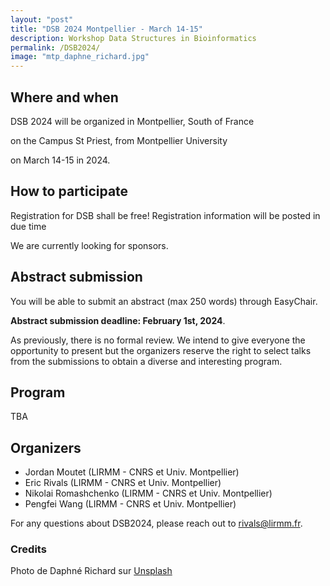 ```yaml
---
layout: "post"
title: "DSB 2024 Montpellier - March 14-15"
description: Workshop Data Structures in Bioinformatics
permalink: /DSB2024/
image: "mtp_daphne_richard.jpg"
---
```


## Where and when

DSB 2024 will be organized in Montpellier, South of France

on the Campus St Priest, from Montpellier University

on March 14-15 in 2024.

## How to participate

Registration for DSB shall be free! Registration information will be posted in due time

We are currently looking for sponsors.

## Abstract submission

You will be able to submit an abstract (max 250 words) through EasyChair.

 **Abstract submission deadline: February 1st, 2024**.

As previously, there is no formal review. We intend to give everyone the opportunity to present but the organizers reserve the right to select talks from the submissions to obtain a diverse and interesting program.

## Program

TBA

## Organizers

- Jordan Moutet (LIRMM - CNRS et Univ. Montpellier)
- Eric Rivals  (LIRMM - CNRS et Univ. Montpellier)
- Nikolai Romashchenko (LIRMM - CNRS et Univ. Montpellier)
- Pengfei Wang (LIRMM - CNRS et Univ. Montpellier)


For any questions about DSB2024, please reach out to [rivals@lirmm.fr](mailto:rivals@lirmm.fr).

### Credits

Photo de Daphné Richard sur [Unsplash](https://unsplash.com/fr/photos/edificio-in-cemento-marrone-durante-il-giorno-Y4d1EF6Cz5w?utm_content=creditShareLink&utm_medium=referral&utm_source=unsplash)
